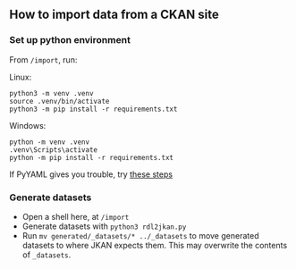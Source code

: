 ## How to import data from a CKAN site

### Set up python environment

From `/import`, run:

Linux:

```
python3 -m venv .venv
source .venv/bin/activate
python3 -m pip install -r requirements.txt
```

Windows:
```
python -m venv .venv
.venv\Scripts\activate
python -m pip install -r requirements.txt
```

If PyYAML gives you trouble, try [these steps](https://github.com/yaml/pyyaml/issues/736#issuecomment-1653209769)

### Generate datasets

- Open a shell here, at `/import`
- Generate datasets with `python3 rdl2jkan.py`
- Run `mv generated/_datasets/* ../_datasets` to move generated datasets to where JKAN expects them. This may overwrite the contents of `_datasets`.
